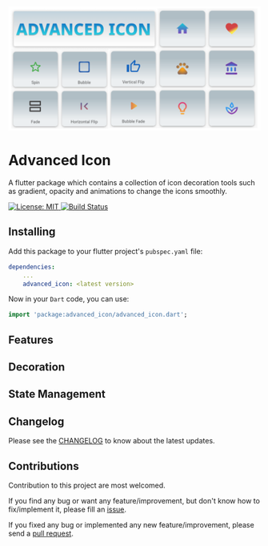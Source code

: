 <p align="center"><img src="https://github.com/ankitmishradev/advanced-icon/blob/main/display/banner.png?raw=true"/></p>

<h1>Advanced Icon</h1>

<p>A flutter package which contains a collection of icon decoration tools such as gradient, opacity and animations to change the icons smoothly.</p>
<div>
<a href="https://opensource.org/licenses/MIT">
    <img src="https://img.shields.io/github/license/ankitmishradev/advanced-icon"
      alt="License: MIT" />
  </a>
  <a href="https://github.com/aagarwal1012/Animated-Text-Kit/actions?query=workflow%3ACI">
    <img src="https://github.com/ankitmishradev/advanced-icon/actions/workflows/dart.yml/badge.svg"
      alt="Build Status" />
  </a>
</div>

## Installing

Add this package to your flutter project's `pubspec.yaml` file:

```yaml
dependencies:
    ...
    advanced_icon: <latest version>
```

Now in your `Dart` code, you can use:

```dart
import 'package:advanced_icon/advanced_icon.dart';
```

## Features

## Decoration

## State Management

## Changelog

Please see the [CHANGELOG](https://github.com/ankitmishradev/advanced-icon/blob/main/CHANGELOG.md) to know about the latest updates.

## Contributions

Contribution to this project are most welcomed.

If you find any bug or want any feature/improvement, but don't know how to fix/implement it, please fill an [issue](https://github.com/ankitmishradev/advanced-icon/issues).

If you fixed any bug or implemented any new feature/improvement, please send a [pull request](https://github.com/ankitmishradev/advanced-icon/pulls).
